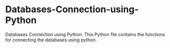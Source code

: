 # Databases-Connection-using-Python
Databases Connection using Python.
This Python file contains the functions for connecting the databases using python. 
